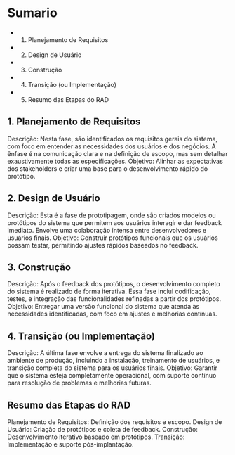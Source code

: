 # Sumario 
*  1. Planejamento de Requisitos
*  2. Design de Usuário
*  3. Construção
*  4. Transição (ou Implementação)
*  5. Resumo das Etapas do RAD

## 1. Planejamento de Requisitos
<p>Descrição: Nesta fase, são identificados os requisitos gerais do sistema, com foco em entender as necessidades dos usuários e dos negócios. A ênfase é na comunicação clara e na definição de escopo, mas sem detalhar exaustivamente todas as especificações.
Objetivo: Alinhar as expectativas dos stakeholders e criar uma base para o desenvolvimento rápido do protótipo.

## 2. Design de Usuário
Descrição: Esta é a fase de prototipagem, onde são criados modelos ou protótipos do sistema que permitem aos usuários interagir e dar feedback imediato. Envolve uma colaboração intensa entre desenvolvedores e usuários finais.
Objetivo: Construir protótipos funcionais que os usuários possam testar, permitindo ajustes rápidos baseados no feedback.

## 3. Construção
Descrição: Após o feedback dos protótipos, o desenvolvimento completo do sistema é realizado de forma iterativa. Essa fase inclui codificação, testes, e integração das funcionalidades refinadas a partir dos protótipos.
Objetivo: Entregar uma versão funcional do sistema que atenda às necessidades identificadas, com foco em ajustes e melhorias contínuas.

## 4. Transição (ou Implementação)
Descrição: A última fase envolve a entrega do sistema finalizado ao ambiente de produção, incluindo a instalação, treinamento de usuários, e transição completa do sistema para os usuários finais.
Objetivo: Garantir que o sistema esteja completamente operacional, com suporte contínuo para resolução de problemas e melhorias futuras.

## Resumo das Etapas do RAD
Planejamento de Requisitos: Definição dos requisitos e escopo.
Design de Usuário: Criação de protótipos e coleta de feedback.
Construção: Desenvolvimento iterativo baseado em protótipos.
Transição: Implementação e suporte pós-implantação.